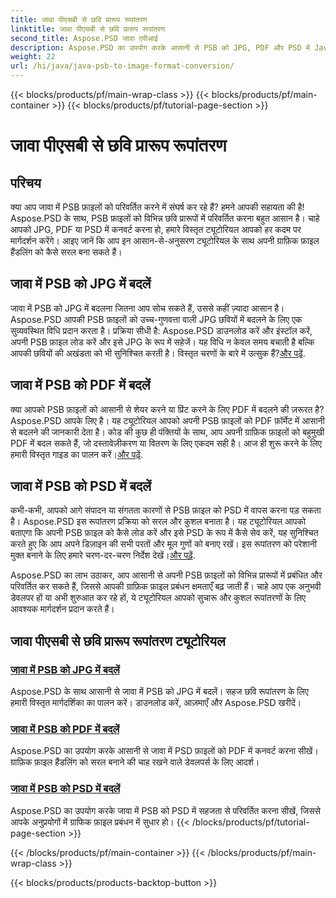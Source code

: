 ```yaml
---
title: जावा पीएसबी से छवि प्रारूप रूपांतरण
linktitle: जावा पीएसबी से छवि प्रारूप रूपांतरण
second_title: Aspose.PSD जावा एपीआई
description: Aspose.PSD का उपयोग करके आसानी से PSB को JPG, PDF और PSD में Java में बदलें। सहज छवि रूपांतरण के लिए हमारे ट्यूटोरियल का पालन करें और अपनी परियोजनाओं को बेहतर बनाएँ।
weight: 22
url: /hi/java/java-psb-to-image-format-conversion/
---
```


{{< blocks/products/pf/main-wrap-class >}}
{{< blocks/products/pf/main-container >}}
{{< blocks/products/pf/tutorial-page-section >}}

# जावा पीएसबी से छवि प्रारूप रूपांतरण

## परिचय
क्या आप जावा में PSB फ़ाइलों को परिवर्तित करने में संघर्ष कर रहे हैं? हमने आपकी सहायता की है! Aspose.PSD के साथ, PSB फ़ाइलों को विभिन्न छवि प्रारूपों में परिवर्तित करना बहुत आसान है। चाहे आपको JPG, PDF या PSD में कनवर्ट करना हो, हमारे विस्तृत ट्यूटोरियल आपको हर कदम पर मार्गदर्शन करेंगे। आइए जानें कि आप इन आसान-से-अनुसरण ट्यूटोरियल के साथ अपनी ग्राफ़िक फ़ाइल हैंडलिंग को कैसे सरल बना सकते हैं।

## जावा में PSB को JPG में बदलें

 जावा में PSB को JPG में बदलना जितना आप सोच सकते हैं, उससे कहीं ज़्यादा आसान है। Aspose.PSD आपकी PSB फ़ाइलों को उच्च-गुणवत्ता वाली JPG छवियों में बदलने के लिए एक सुव्यवस्थित विधि प्रदान करता है। प्रक्रिया सीधी है: Aspose.PSD डाउनलोड करें और इंस्टॉल करें, अपनी PSB फ़ाइल लोड करें और इसे JPG के रूप में सहेजें। यह विधि न केवल समय बचाती है बल्कि आपकी छवियों की अखंडता को भी सुनिश्चित करती है। विस्तृत चरणों के बारे में उत्सुक हैं?[और पढ़ें](./convert-psb-to-jpg-java/).

## जावा में PSB को PDF में बदलें

क्या आपको PSB फ़ाइलों को आसानी से शेयर करने या प्रिंट करने के लिए PDF में बदलने की ज़रूरत है? Aspose.PSD आपके लिए है। यह ट्यूटोरियल आपको अपनी PSB फ़ाइलों को PDF फ़ॉर्मेट में आसानी से बदलने की जानकारी देता है। कोड की कुछ ही पंक्तियों के साथ, आप अपनी ग्राफ़िक फ़ाइलों को बहुमुखी PDF में बदल सकते हैं, जो दस्तावेज़ीकरण या वितरण के लिए एकदम सही है। आज ही शुरू करने के लिए हमारी विस्तृत गाइड का पालन करें।[और पढ़ें](./convert-psb-to-pdf-java/).

## जावा में PSB को PSD में बदलें

 कभी-कभी, आपको आगे संपादन या संगतता कारणों से PSB फ़ाइल को PSD में वापस करना पड़ सकता है। Aspose.PSD इस रूपांतरण प्रक्रिया को सरल और कुशल बनाता है। यह ट्यूटोरियल आपको बताएगा कि अपनी PSB फ़ाइल को कैसे लोड करें और इसे PSD के रूप में कैसे सेव करें, यह सुनिश्चित करते हुए कि आप अपने डिज़ाइन की सभी परतों और मूल गुणों को बनाए रखें। इस रूपांतरण को परेशानी मुक्त बनाने के लिए हमारे चरण-दर-चरण निर्देश देखें।[और पढ़ें](./convert-psb-to-psd-java/).

Aspose.PSD का लाभ उठाकर, आप आसानी से अपनी PSB फ़ाइलों को विभिन्न प्रारूपों में प्रबंधित और परिवर्तित कर सकते हैं, जिससे आपकी ग्राफ़िक फ़ाइल प्रबंधन क्षमताएँ बढ़ जाती हैं। चाहे आप एक अनुभवी डेवलपर हों या अभी शुरुआत कर रहे हों, ये ट्यूटोरियल आपको सुचारू और कुशल रूपांतरणों के लिए आवश्यक मार्गदर्शन प्रदान करते हैं।

## जावा पीएसबी से छवि प्रारूप रूपांतरण ट्यूटोरियल
### [जावा में PSB को JPG में बदलें](./convert-psb-to-jpg-java/)
Aspose.PSD के साथ आसानी से जावा में PSB को JPG में बदलें। सहज छवि रूपांतरण के लिए हमारी विस्तृत मार्गदर्शिका का पालन करें। डाउनलोड करें, आज़माएँ और Aspose.PSD खरीदें।
### [जावा में PSB को PDF में बदलें](./convert-psb-to-pdf-java/)
Aspose.PSD का उपयोग करके आसानी से जावा में PSD फ़ाइलों को PDF में कनवर्ट करना सीखें। ग्राफ़िक फ़ाइल हैंडलिंग को सरल बनाने की चाह रखने वाले डेवलपर्स के लिए आदर्श।
### [जावा में PSB को PSD में बदलें](./convert-psb-to-psd-java/)
Aspose.PSD का उपयोग करके जावा में PSB को PSD में सहजता से परिवर्तित करना सीखें, जिससे आपके अनुप्रयोगों में ग्राफिक फ़ाइल प्रबंधन में सुधार हो।
{{< /blocks/products/pf/tutorial-page-section >}}

{{< /blocks/products/pf/main-container >}}
{{< /blocks/products/pf/main-wrap-class >}}

{{< blocks/products/products-backtop-button >}}
